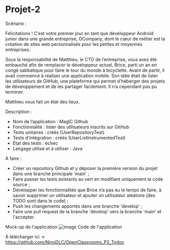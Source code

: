 # Projet-2

Scénario :

Félicitations ! C’est votre premier jour en tant que développeur Android junior dans une grande entreprise, OCompany, dont le cœur de métier est la création de sites web personnalisés pour les petites et moyennes entreprises.

 

Sous la responsabilité de Matthieu, le CTO de l’entreprise, vous avez été embauché afin de remplacer le développeur actuel, Brice, parti un an en congé sabbatique pour faire le tour du monde à bicyclette. Avant de partir, il avait commencé à réaliser une application mobile. Son idée était de lister les utilisateurs de GitHub, une plateforme qui permet d'héberger des projets de développement et de les partager facilement.  Il n’a cependant pas pu terminer.

Matthieu vous fait un état des lieux.

Description :

- Nom de l’application : MagIC Github
- Fonctionnalité : lister des utilisateurs inscrits sur GitHub
- Tests unitaires : créés (UserRepositoryTest)
- Tests d’intégration : créés (UserListInstrumentedTest)
- État des tests : échec
- Langage utilisé et à utiliser : Java

À faire :

- Créer un repository Github et y déposer la première version du projet dans une branche principale 'main' ;
- Faire passer les tests existants au vert en modifiant uniquement le code source ;
- Développer les fonctionnalités que Brice n’a pas eu le temps de faire, à savoir supprimer un utilisateur et ajouter un utilisateur aléatoire (des TODO sont dans le code) ;
- Push les changements apportés dans une branche 'develop' ;
- Faire une pull request de la branche 'develop' vers la branche 'main' et l'accepter.

 
Mock-up de l'application
![image](https://user-images.githubusercontent.com/96139750/163590808-b9a4e47f-659b-46c8-9f8a-968138439405.png)
Code de l'application

À télécharger ici -> https://github.com/NinoDLC/OpenClassrooms_P2_Todoc

